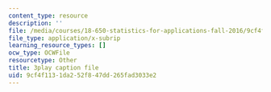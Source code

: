 ```yaml
---
content_type: resource
description: ''
file: /media/courses/18-650-statistics-for-applications-fall-2016/9cf4f1131da252f847dd265fad3033e2_a66tfLdr6oY.srt
file_type: application/x-subrip
learning_resource_types: []
ocw_type: OCWFile
resourcetype: Other
title: 3play caption file
uid: 9cf4f113-1da2-52f8-47dd-265fad3033e2
---
```

